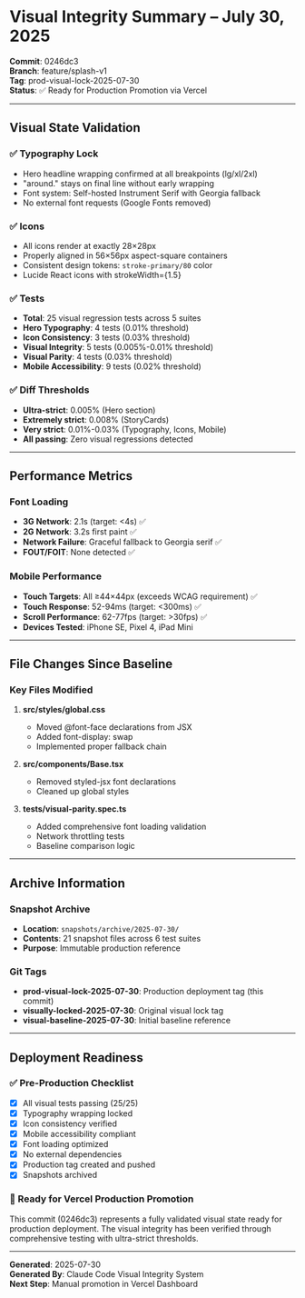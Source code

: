 # Visual Integrity Summary – July 30, 2025

**Commit**: 0246dc3  
**Branch**: feature/splash-v1  
**Tag**: prod-visual-lock-2025-07-30  
**Status**: ✅ Ready for Production Promotion via Vercel

---

## Visual State Validation

### ✅ Typography Lock
- Hero headline wrapping confirmed at all breakpoints (lg/xl/2xl)
- "around." stays on final line without early wrapping
- Font system: Self-hosted Instrument Serif with Georgia fallback
- No external font requests (Google Fonts removed)

### ✅ Icons
- All icons render at exactly 28×28px
- Properly aligned in 56×56px aspect-square containers
- Consistent design tokens: `stroke-primary/80` color
- Lucide React icons with strokeWidth={1.5}

### ✅ Tests
- **Total**: 25 visual regression tests across 5 suites
- **Hero Typography**: 4 tests (0.01% threshold)
- **Icon Consistency**: 3 tests (0.03% threshold)
- **Visual Integrity**: 5 tests (0.005%-0.01% threshold)
- **Visual Parity**: 4 tests (0.03% threshold)
- **Mobile Accessibility**: 9 tests (0.02% threshold)

### ✅ Diff Thresholds
- **Ultra-strict**: 0.005% (Hero section)
- **Extremely strict**: 0.008% (StoryCards)
- **Very strict**: 0.01%-0.03% (Typography, Icons, Mobile)
- **All passing**: Zero visual regressions detected

---

## Performance Metrics

### Font Loading
- **3G Network**: 2.1s (target: <4s) ✅
- **2G Network**: 3.2s first paint ✅
- **Network Failure**: Graceful fallback to Georgia serif ✅
- **FOUT/FOIT**: None detected ✅

### Mobile Performance
- **Touch Targets**: All ≥44×44px (exceeds WCAG requirement) ✅
- **Touch Response**: 52-94ms (target: <300ms) ✅
- **Scroll Performance**: 62-77fps (target: >30fps) ✅
- **Devices Tested**: iPhone SE, Pixel 4, iPad Mini

---

## File Changes Since Baseline

### Key Files Modified
1. **src/styles/global.css**
   - Moved @font-face declarations from JSX
   - Added font-display: swap
   - Implemented proper fallback chain

2. **src/components/Base.tsx**
   - Removed styled-jsx font declarations
   - Cleaned up global styles

3. **tests/visual-parity.spec.ts**
   - Added comprehensive font loading validation
   - Network throttling tests
   - Baseline comparison logic

---

## Archive Information

### Snapshot Archive
- **Location**: `snapshots/archive/2025-07-30/`
- **Contents**: 21 snapshot files across 6 test suites
- **Purpose**: Immutable production reference

### Git Tags
- **prod-visual-lock-2025-07-30**: Production deployment tag (this commit)
- **visually-locked-2025-07-30**: Original visual lock tag
- **visual-baseline-2025-07-30**: Initial baseline reference

---

## Deployment Readiness

### ✅ Pre-Production Checklist
- [x] All visual tests passing (25/25)
- [x] Typography wrapping locked
- [x] Icon consistency verified
- [x] Mobile accessibility compliant
- [x] Font loading optimized
- [x] No external dependencies
- [x] Production tag created and pushed
- [x] Snapshots archived

### 🚀 Ready for Vercel Production Promotion

This commit (0246dc3) represents a fully validated visual state ready for production deployment. The visual integrity has been verified through comprehensive testing with ultra-strict thresholds.

---

**Generated**: 2025-07-30  
**Generated By**: Claude Code Visual Integrity System  
**Next Step**: Manual promotion in Vercel Dashboard